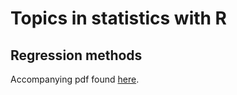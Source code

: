 # Topics in statistics with R
## Regression methods
Accompanying pdf found [here](https://github.com/L-Arscott/Topics-in-statistics-with-R/blob/main/Regression_Methods_in_Statistics.pdf).
